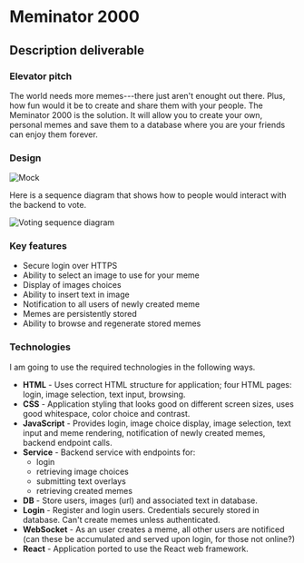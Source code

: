 # Meminator 2000

## Description deliverable

### Elevator pitch

The world needs more memes---there just aren't enought out there.  Plus, how fun would it be to create and share them with your people.  The Meminator 2000 is the solution.  It will allow you to create your own, personal memes and save them to a database where you are your friends can enjoy them forever.

### Design

![Mock](voterMockUI.jpg)

Here is a sequence diagram that shows how to people would interact with the backend to vote.

![Voting sequence diagram](votingSequenceDiagram.png)

### Key features

- Secure login over HTTPS
- Ability to select an image to use for your meme
- Display of images choices
- Ability to insert text in image
- Notification to all users of newly created meme
- Memes are persistently stored
- Ability to browse and regenerate stored memes

### Technologies

I am going to use the required technologies in the following ways.

- **HTML** - Uses correct HTML structure for application; four HTML pages: login, image selection, text input, browsing.
- **CSS** - Application styling that looks good on different screen sizes, uses good whitespace, color choice and contrast.
- **JavaScript** - Provides login, image choice display, image selection, text input and meme rendering, notification of newly created memes, backend endpoint calls.
- **Service** - Backend service with endpoints for:
  - login
  - retrieving image choices
  - submitting text overlays
  - retrieving created memes
- **DB** - Store users, images (url) and associated text in database.
- **Login** - Register and login users. Credentials securely stored in database. Can't create memes unless authenticated.
- **WebSocket** - As an user creates a meme, all other users are notificed (can these be accumulated and served upon login, for those not online?)
- **React** - Application ported to use the React web framework.
